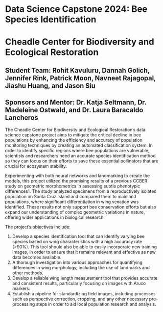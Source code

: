 # Data Science Capstone 2024: Bee Species Identification
# Cheadle Center for Biodiversity and Ecological Restoration
## Student Team: Rohit Kavuluru, Dannah Golich, Jennifer Rink, Patrick Moon, Navneet Rajagopal, Jiashu Huang, and Jason Siu
## Sponsors and Mentor: Dr. Katja Seltmann, Dr. Madeleine Ostwald, and Dr. Laura Baracaldo Lancheros

The Cheadle Center for Biodiversity and Ecological Restoration’s data science capstone project aims to mitigate the critical decline in bee populations by enhancing the efficiency and accuracy of population monitoring techniques by creating an automated classification system. In order to identify specific regions where bee populations are vulnerable, scientists and researchers need an accurate species identification method so they can focus on their efforts to save these essential pollinators that are crucial for ecosystem stability.

Experimenting with both neural networks and landmarking to create the models, this project utilized the promising results of a previous CCBER study on geometric morphometrics in assessing subtle phenotypic differences1. The study analyzed specimens from a reproductively isolated population on Santa Cruz Island and compared them to mainland populations, where significant differentiation in wing venation was identified. These results not only support bee conservation efforts but also expand our understanding of complex geometric variations in nature, offering wider applications in biological research.

The project’s objectives include:
1) Develop a species identification tool that can identify varying bee species based on wing characteristics with a high accuracy rate (>90%). This tool should also be able to easily incorporate new training images, in order to ensure that it remains relevant and effective as new data becomes available.
2) A thorough investigation into various approaches for quantifying differences in wing morphology, including the use of landmarks and other methods.
3) Develop a reliable wing length measurement tool that provides accurate and consistent results, particularly focusing on images with Aruco markers.
4) Establish a pipeline for standardizing field images, including processes such as perspective correction, cropping, and any other necessary pre-processing steps in order to aid local population research and analysis.



